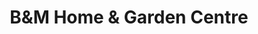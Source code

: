 ---
title: "B&M Home & Garden Centre"
url: /halifax/bandm-home-and-garden-centre/
shop: houseware
---